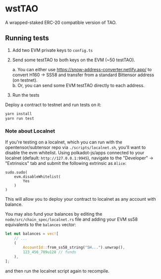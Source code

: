 # wstTAO
A wrapped-staked ERC-20 compatible version of TAO.

## Running tests

1. Add two EVM private keys to `config.ts`
2. Send some testTAO to both keys on the EVM (~50 testTAO).  

    a. You can either use https://snow-address-converter.netlify.app/ to convert H160 -> SS58 and transfer from a standard Bittensor address (on testnet).  
    b. Or, you can send some EVM testTAO directly to each address.

3. Run the tests 

Deploy a contract to testnet and run tests on it:
```bash
yarn install
yarn run test
```

### Note about Localnet

If you're testing on a localnet, which you can run with the opentensor/subtensor repo via `./scripts/localnet.sh`, you'll want to disable the evm whitelist.
Using polkadot-js/apps connected to your localnet (default: `http://127.0.0.1:9945`), navigate to the "Developer" -> "Extrinsics" tab and submit the following extrinsic as `Alice`:

```
sudo.sudo(
    evm.disableWhitelist(
        Yes
    )
)
```

This will allow you to deploy your contract to localnet as any account with balance.

You may also fund your balances by editing the `node/src/chain_spec/localnet.rs` file and adding your EVM ss58 equivalents to the `balances` vector: 

```rust
let mut balances = vec![
    // ...
    (
        AccountId::from_ss58_string("5H...").unwrap(),
        123_456_789u128 // funds
    ),
];
```
and then run the localnet script again to recompile.
